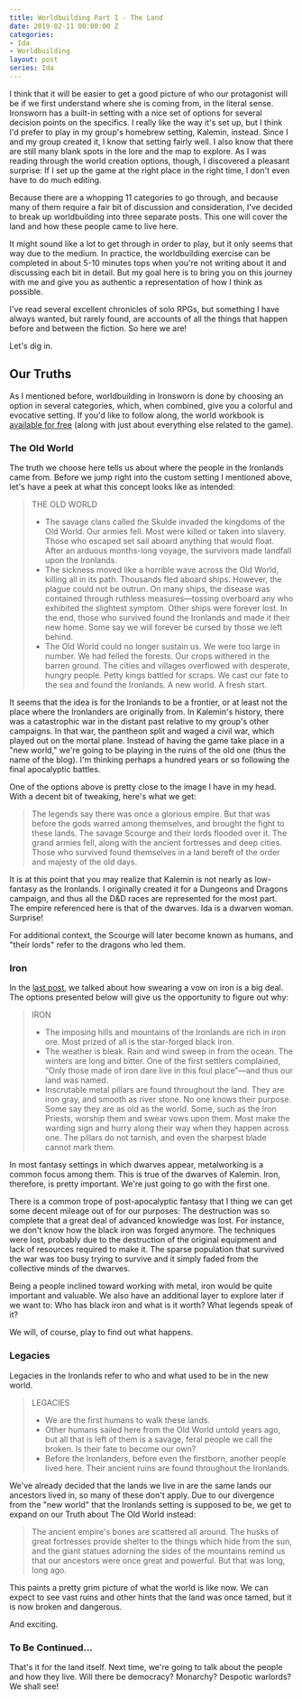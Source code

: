 ```yaml
---
title: Worldbuilding Part I - The Land
date: 2019-02-11 00:00:00 Z
categories:
- Ida
- Worldbuilding
layout: post
series: Ida
---
```


I think that it will be easier to get a good picture of who our protagonist will be if we first understand where she is coming from, in the literal sense.
Ironsworn has a built-in setting with a nice set of options for several decision points on the specifics.
I really like the way it's set up, but I think I'd prefer to play in my group's homebrew setting, Kalemin, instead.
Since I and my group created it, I know that setting fairly well. I also know that there are still many blank spots in the lore and the map to explore.
As I was reading through the world creation options, though, I discovered a pleasant surprise: If I set up the game at the right place in the right time, I don't even have to do much editing.

Because there are a whopping 11 categories to go through, and because many of them require a fair bit of discussion and consideration, I've decided to break up worldbuilding into three separate posts. This one will cover the land and how these people came to live here.

It might sound like a lot to get through in order to play, but it only seems that way due to the medium. In practice, the worldbuilding exercise can be completed in about 5-10 minutes tops when you're not writing about it and discussing each bit in detail. But my goal here is to bring you on this journey with me and give you as authentic a representation of how I think as possible.

I've read several excellent chronicles of solo RPGs, but something I have always wanted, but rarely found, are accounts of all the things that happen before and between the fiction. So here we are!

Let's dig in.

## Our Truths ###

As I mentioned before, worldbuilding in Ironsworn is done by choosing an option in several categories, which, when combined, give you a colorful and evocative setting.
If you'd like to follow along, the world workbook is [available for free](https://www.ironswornrpg.com/downloads) (along with just about everything else related to the game).

### The Old World

The truth we choose here tells us about where the people in the Ironlands came from. 
Before we jump right into the custom setting I mentioned above, let's have a peek at what this concept looks like as intended:

> THE OLD WORLD
> - The savage clans called the Skulde invaded the kingdoms of the Old World. Our armies fell. Most were killed or taken into slavery. Those who escaped set sail aboard anything that would float. After an arduous months-long voyage, the survivors made landfall upon the Ironlands.
> - The sickness moved like a horrible wave across the Old World, killing all in its path. Thousands fled aboard ships. However, the plague could not be outrun. On many ships, the disease was contained through ruthless measures—tossing overboard any who exhibited the slightest symptom. Other ships were forever lost. In the end, those who survived found the Ironlands and made it their new home. Some say we will forever be cursed by those we left behind.
> - The Old World could no longer sustain us. We were too large in number. We had felled the forests. Our crops withered in the barren ground. The cities and villages overflowed with desperate, hungry people. Petty kings battled for scraps. We cast our fate to the sea and found the Ironlands. A new world. A fresh start.

It seems that the idea is for the Ironlands to be a frontier, or at least not the place where the Ironlanders are originally from.
In Kalemin's history, there was a catastrophic war in the distant past relative to my group's other campaigns.
In that war, the pantheon split and waged a civil war, which played out on the mortal plane.
Instead of having the game take place in a "new world," we're going to be playing in the ruins of the old one (thus the name of the blog). I'm thinking perhaps a hundred years or so following the final apocalyptic battles.

One of the options above is pretty close to the image I have in my head. With a decent bit of tweaking, here's what we get:

> The legends say there was once a glorious empire. But that was before the gods warred among themselves, and brought the fight to these lands. The savage Scourge and their lords flooded over it. The grand armies fell, along with the ancient fortresses and deep cities. Those who survived found themselves in a land bereft of the order and majesty of the old days.						

It is at this point that you may realize that Kalemin is not nearly as low-fantasy as the Ironlands.
I originally created it for a Dungeons and Dragons campaign, and thus all the D&D races are represented for the most part. 
The empire referenced here is that of the dwarves. Ida is a dwarven woman. Surprise! 

For additional context, the Scourge will later become known as humans, and "their lords" refer to the dragons who led them.

### Iron

In the [last post](/introduction), we talked about how swearing a vow on iron is a big deal. The options presented below will give us the opportunity to figure out why:

> IRON
> - The imposing hills and mountains of the Ironlands are rich in iron ore. Most prized of all is the star-forged black iron.
> - The weather is bleak. Rain and wind sweep in from the ocean. The winters are long and bitter. One of the first settlers complained, “Only those made of iron dare live in this foul place”—and thus our land was named.
> - Inscrutable metal pillars are found throughout the land. They are iron gray, and smooth as river stone. No one knows their purpose. Some say they are as old as the world. Some, such as the Iron Priests, worship them and swear vows upon them. Most make the warding sign and hurry along their way when they happen across one. The pillars do not tarnish, and even the sharpest blade cannot mark them.

In most fantasy settings in which dwarves appear, metalworking is a common focus among them.
This is true of the dwarves of Kalemin.
Iron, therefore, is pretty important. We're just going to go with the first one.

There is a common trope of post-apocalyptic fantasy that I thing we can get some decent mileage out of for our purposes: The destruction was so complete that a great deal of advanced knowledge was lost.
For instance, we don't know how the black iron was forged anymore.
The techniques were lost, probably due to the destruction of the original equipment and lack of resources required to make it.
The sparse population that survived the war was too busy trying to survive and it simply faded from the collective minds of the dwarves.

Being a people inclined toward working with metal, iron would be quite important and valuable. We also have an additional layer to explore later if we want to: Who has black iron and what is it worth? What legends speak of it?

We will, of course, play to find out what happens.

### Legacies

Legacies in the Ironlands refer to who and what used to be in the new world. 

> LEGACIES
> - We are the first humans to walk these lands.
> - Other humans sailed here from the Old World untold years ago, but all that is left of them is a savage, feral people we call the broken. Is their fate to become our own?
> - Before the Ironlanders, before even the firstborn, another people lived here. Their ancient ruins are found throughout the Ironlands.

We've already decided that the lands we live in are the same lands our ancestors lived in, so many of these don't apply. 
Due to our divergence from the "new world" that the Ironlands setting is supposed to be, we get to expand on our Truth about The Old World instead:

> The ancient empire's bones are scattered all around. The husks of great fortresses provide shelter to the things which hide from the sun, and the giant statues adorning the sides of the mountains remind us that our ancestors were once great and powerful. But that was long, long ago.
						
This paints a pretty grim picture of what the world is like now.
We can expect to see vast ruins and other hints that the land was once tamed, but it is now broken and dangerous.
						
And exciting.

### To Be Continued...

That's it for the land itself. Next time, we're going to talk about the people and how they live. Will there be democracy? Monarchy? Despotic warlords? We shall see!
